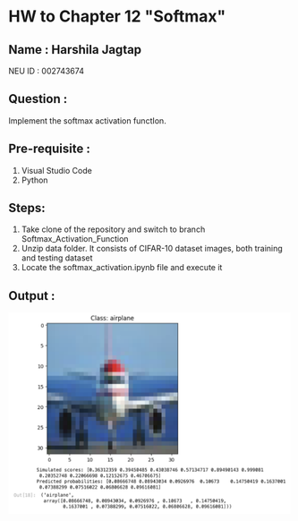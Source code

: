 # HW to Chapter 12 "Softmax"

## Name : Harshila Jagtap 

NEU ID : 002743674 

## Question :

Implement the softmax activation functIon.

## Pre-requisite :

1. Visual Studio Code
2. Python

## Steps:

1. Take clone of the repository and switch to branch Softmax_Activation_Function
2. Unzip data folder. It consists of CIFAR-10 dataset images, both training and testing dataset
3. Locate the softmax_activation.ipynb file and execute it

## Output :

![Output](https://github.com/harshilaNEU/Neural_Networks/blob/Softmax_Activation_Function/Reference_Images/output.png)



